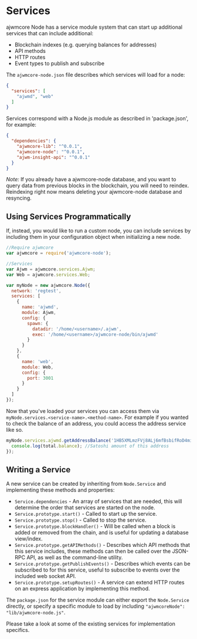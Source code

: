 # Services
ajwmcore Node has a service module system that can start up additional services that can include additional:
- Blockchain indexes (e.g. querying balances for addresses)
- API methods
- HTTP routes
- Event types to publish and subscribe

The `ajwmcore-node.json` file describes which services will load for a node:

```json
{
  "services": [
    "ajwmd", "web"
  ]
}
```

Services correspond with a Node.js module as described in 'package.json', for example:

```json
{
  "dependencies": {
    "ajwmcore-lib": "^0.0.1",
    "ajwmcore-node": "^0.0.1",
    "ajwm-insight-api": "^0.0.1"
  }
}
```

_Note:_ If you already have a ajwmcore-node database, and you want to query data from previous blocks in the blockchain, you will need to reindex. Reindexing right now means deleting your ajwmcore-node database and resyncing.

## Using Services Programmatically
If, instead, you would like to run a custom node, you can include services by including them in your configuration object when initializing a new node.

```js
//Require ajwmcore
var ajwmcore = require('ajwmcore-node');

//Services
var Ajwm = ajwmcore.services.Ajwm;
var Web = ajwmcore.services.Web;

var myNode = new ajwmcore.Node({
  network: 'regtest',
  services: [
    {
      name: 'ajwmd',
      module: Ajwm,
      config: {
        spawn: {
          datadir: '/home/<username>/.ajwm',
          exec: '/home/<username>/ajwmcore-node/bin/ajwmd'
        }
      }
    },
    {
      name: 'web',
      module: Web,
      config: {
        port: 3001
      }
    }
  ]
});
```

Now that you've loaded your services you can access them via `myNode.services.<service-name>.<method-name>`. For example if you wanted to check the balance of an address, you could access the address service like so.

```js
myNode.services.ajwmd.getAddressBalance('1HB5XMLmzFVj8ALj6mfBsbifRoD4miY36v', false, function(err, total) {
  console.log(total.balance); //Satoshi amount of this address
});
```

## Writing a Service
A new service can be created by inheriting from `Node.Service` and implementing these methods and properties:
- `Service.dependencies` -  An array of services that are needed, this will determine the order that services are started on the node.
- `Service.prototype.start()` - Called to start up the service.
- `Service.prototype.stop()` - Called to stop the service.
- `Service.prototype.blockHandler()` - Will be called when a block is added or removed from the chain, and is useful for updating a database view/index.
- `Service.prototype.getAPIMethods()` - Describes which API methods that this service includes, these methods can then be called over the JSON-RPC API, as well as the command-line utility.
- `Service.prototype.getPublishEvents()` - Describes which events can be subscribed to for this service, useful to subscribe to events over the included web socket API.
- `Service.prototype.setupRoutes()` - A service can extend HTTP routes on an express application by implementing this method.

The `package.json` for the service module can either export the `Node.Service` directly, or specify a specific module to load by including `"ajwmcoreNode": "lib/ajwmcore-node.js"`.

Please take a look at some of the existing services for implementation specifics.

